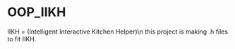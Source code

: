 # OOP_IIKH
IIKH = (Intelligent Interactive Kitchen Helper)\n
this project is making .h files to fit IIKH.
